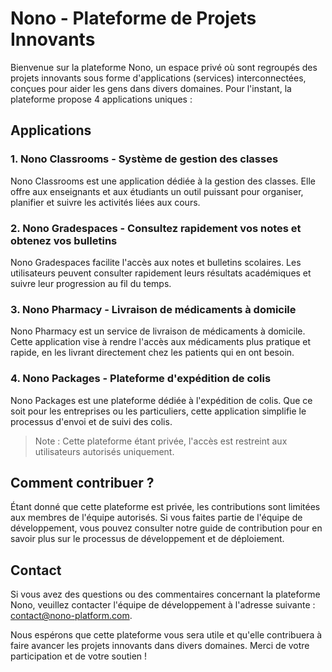 # Nono - Plateforme de Projets Innovants

Bienvenue sur la plateforme Nono, un espace privé où sont regroupés des projets innovants sous forme d'applications (services) interconnectées, conçues pour aider les gens dans divers domaines. Pour l'instant, la plateforme propose 4 applications uniques :

## Applications
### 1. Nono Classrooms - Système de gestion des classes

Nono Classrooms est une application dédiée à la gestion des classes. Elle offre aux enseignants et aux étudiants un outil puissant pour organiser, planifier et suivre les activités liées aux cours.

### 2. Nono Gradespaces - Consultez rapidement vos notes et obtenez vos bulletins

Nono Gradespaces facilite l'accès aux notes et bulletins scolaires. Les utilisateurs peuvent consulter rapidement leurs résultats académiques et suivre leur progression au fil du temps.

### 3. Nono Pharmacy - Livraison de médicaments à domicile

Nono Pharmacy est un service de livraison de médicaments à domicile. Cette application vise à rendre l'accès aux médicaments plus pratique et rapide, en les livrant directement chez les patients qui en ont besoin.

### 4. Nono Packages - Plateforme d'expédition de colis

Nono Packages est une plateforme dédiée à l'expédition de colis. Que ce soit pour les entreprises ou les particuliers, cette application simplifie le processus d'envoi et de suivi des colis.

> Note : Cette plateforme étant privée, l'accès est restreint aux utilisateurs autorisés uniquement.

## Comment contribuer ?

Étant donné que cette plateforme est privée, les contributions sont limitées aux membres de l'équipe autorisés. Si vous faites partie de l'équipe de développement, vous pouvez consulter notre guide de contribution pour en savoir plus sur le processus de développement et de déploiement.

## Contact

Si vous avez des questions ou des commentaires concernant la plateforme Nono, veuillez contacter l'équipe de développement à l'adresse suivante : [contact@nono-platform.com](mailto:contact@nono-platform.com).

Nous espérons que cette plateforme vous sera utile et qu'elle contribuera à faire avancer les projets innovants dans divers domaines. Merci de votre participation et de votre soutien !
